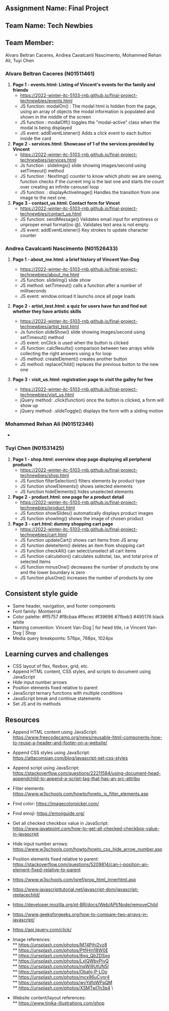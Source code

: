 ﻿## Assignment Name: Final Project

## Team Name: Tech Newbies

## Team Member:

Alvaro Beltran Caceres, Andrea Cavalcanti Nascimento, Mohammed Rehan Ali, Tuyi Chen

### Alvaro Beltran Caceres (N01511461)

1. **Page 1 - events.html: Listing of Vincent's events for the family and friends**
   - https://2022-winter-itc-5103-rnb.github.io/final-project-technewbies/events.html
   - JS function: modalOn() : The modal html is hidden from the page, using an array of objects the modal information is populated and shown in the middle of the screen
   - JS function : modalOff() toggles the "modal-active" class when the modal is being displayed
   - JS event: addEventListener() Adds a click event to each button inside the card
2. **Page 2 - services.html: Showcase of 1 of the services provided by Vincent**
   - https://2022-winter-itc-5103-rnb.github.io/final-project-technewbies/services.html
   - Js function : slideImgs() slide showing images/second using setTimeout() method
   - JS function : NextImg() counter to know which photo we are seeing, function checks if the current img is the last one and starts the count over creating an infinite carousel loop
   - JS function: : displayActiveImage() Handles the transition from one image to the next one.
3. **Page 3 - contact_us.html: Contact form for Vincet**
   - https://2022-winter-itc-5103-rnb.github.io/final-project-technewbies/contact_us.html
   - JS function: sendMessage() Validates email input for emptiness or unproper email format(no @). Validates text area is not empty.
   - JS event: addEventListener() Key strokes to update character counter

### Andrea Cavalcanti Nascimento (N01526433)

1. **Page 1 - about_me.html: a brief history of Vincent Van-Dog**
   - https://2022-winter-itc-5103-rnb.github.io/final-project-technewbies/about_me.html
   - JS function: slideImg() slide show
   - JS method: setTimeout() calls a function after a number of milliseconds
   - JS event: window.onload it launchs once all page loads
2. **Page 2 - artist_test.html: a quiz for users have fun and find out whether they have artistic skills**

   - https://2022-winter-itc-5103-rnb.github.io/final-project-technewbies/artist_test.html
   - Js function slideShow() slide showing images/second using setTimeout() method
   - JS event: onClick is used when the button is clicked
   - JS function: calcResults() comparison between two arrays while collecting the right answers using a for loop
   - JS method: createElement() creates another button
   - JS method: replaceChild() replaces the previous button to the new one

3. **Page 3 - visit_us.html: registration page to visit the galley for free**
   - https://2022-winter-itc-5103-rnb.github.io/final-project-technewbies/visit_us.html
   - jQuery method: .click(function) once the button is clicked, a form will show up
   - jQuery method: .slideToggle() displays the form with a sliding motion

### Mohammed Rehan Ali (N01512346)

-

### Tuyi Chen (N01531425)

1. **Page 1 - shop.html: overview shop page displaying all peripheral products**
   - https://2022-winter-itc-5103-rnb.github.io/final-project-technewbies/shop.html
   - JS function filterSelection() filters elements by product type
   - JS function showElements() shows selected elements
   - JS function hideElements() hides unselected elements
2. **Page 2 - product.html: one page for a product detail**
   - https://2022-winter-itc-5103-rnb.github.io/final-project-technewbies/product.html
   - JS function showSlides() automatically displays product images
   - JS function showImg() shows the image of chosen product
3. **Page 3 - cart.html: dummy shopping cart page**
   - https://2022-winter-itc-5103-rnb.github.io/final-project-technewbies/cart.html
   - JS function updateCart() shows cart items from JS array
   - JS function deleteItem() deletes an item from shopping cart
   - JS function checkAll() can select/unselect all cart items
   - JS function calculation() calculates subtotal, tax, and total price of selected items
   - JS function minusOne() decreases the number of products by one and the lower boundary is zero
   - JS function plusOne() increases the number of products by one

## Consistent style guide

- Same header, navigation, and footer components
- Font family: Montserrat
- Color palette: #ff5757 #f8cbaa #ffecec #f39696 #7fbeb3 #495176 black white
- Naming convention: Vincent Van-Dog | <page name> for head title, i.e Vincent Van-Dog | Shop
- Media query breakpoints: 576px, 768px, 1024px

## Learning curves and challenges

- CSS layout of flex, flexbox, grid, etc.
- Append HTML content, CSS styles, and scripts to document using JavaScript
- Hide input number arrows
- Position elements fixed relative to parent
- JavaScript ternary functions with multiple conditions
- JavaScript break and continue statements
- Set JS and its methods

## Resources

- Append HTML content using JavaScript: https://www.freecodecamp.org/news/reusable-html-components-how-to-reuse-a-header-and-footer-on-a-website/
- Append CSS styles using JavaScript: https://attacomsian.com/blog/javascript-set-css-styles
- Append script using JavaScript: https://stackoverflow.com/questions/22211584/using-document-head-appendchild-to-append-a-script-tag-that-has-an-src-attribu
- Filter elements: https://www.w3schools.com/howto/howto_js_filter_elements.asp
- Find color: https://imagecolorpicker.com/
- Find emoji: https://emojiguide.org/
- Get all checked checkbox value in JavaScript: https://www.javatpoint.com/how-to-get-all-checked-checkbox-value-in-javascript
- Hide input number arrows: https://www.w3schools.com/howto/howto_css_hide_arrow_number.asp
- Position elements fixed relative to parent: https://stackoverflow.com/questions/5209814/can-i-position-an-element-fixed-relative-to-parent
- https://www.w3schools.com/jsref/prop_html_innerhtml.asp
- https://www.javascripttutorial.net/javascript-dom/javascript-replacechild/
- https://developer.mozilla.org/pt-BR/docs/Web/API/Node/removeChild
- https://www.geeksforgeeks.org/how-to-compare-two-arrays-in-javascript/
- https://api.jquery.com/click/

- Image references: \
  ** https://unsplash.com/photos/M74Pihi2vz8 \
  ** https://unsplash.com/photos/PtfiHm18W0E \
  ** https://unsplash.com/photos/8qq_QbZDSxg \
  ** https://unsplash.com/photos/LxlQWbvPIvQ \
  ** https://unsplash.com/photos/nqWi9UtUN5I \
  ** https://unsplash.com/photos/Obahj-P-LOo \
  ** https://unsplash.com/photos/mcx96uCynr4 \
  ** https://unsplash.com/photos/wvYdfoWPaQM \
  \*\* https://unsplash.com/photos/XSMTwl7n3p4 \
- Website content/layout references: \
  \*\* https://www.tinika-illustrations.com/shop
